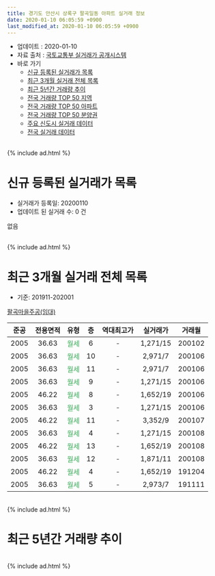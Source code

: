 ```yaml
---
title: 경기도 안산시 상록구 팔곡일동 아파트 실거래 정보
date: 2020-01-10 06:05:59 +0900
last_modified_at: 2020-01-10 06:05:59 +0900
---
```


* 업데이트 : 2020-01-10
* 자료 출처 : [국토교통부 실거래가 공개시스템](http://rt.molit.go.kr)
* 바로 가기
    * [신규 등록된 실거래가 목록](#신규-등록된-실거래가-목록)
    * [최근 3개월 실거래 전체 목록](#최근-3개월-실거래-전체-목록)
    * [최근 5년간 거래량 추이](#최근-5년간-거래량-추이)
    * [전국 거래량 TOP 50 지역](https://inasie.github.io/apt-trade-info/최근-3개월-전국에서-가장-거래가-많이-발생한-지역)
    * [전국 거래량 TOP 50 아파트](https://inasie.github.io/apt-trade-info/최근-3개월-전국에서-가장-거래가-많이-발생한-아파트)
    * [전국 거래량 TOP 50 분양권](https://inasie.github.io/apt-trade-info/최근-3개월-전국에서-가장-거래가-많이-발생한-분양권)
    * [주요 신도시 실거래 데이터](https://inasie.github.io/apt-trade-info/주요-신도시)
    * [전국 실거래 데이터](https://inasie.github.io/apt-trade-info/전국)
<br>
{% include ad.html %}
<br>

# 신규 등록된 실거래가 목록
* 실거래가 등록일: 20200110
* 업데이트 된 실거래 수: 0 건

없음

<br>
{% include ad.html %}
<br>

# 최근 3개월 실거래 전체 목록
* 기준: 201911-202001


[팔곡마을주공(임대)](https://search.naver.com/search.naver?query=%EA%B2%BD%EA%B8%B0%EB%8F%84+%EC%95%88%EC%82%B0%EC%8B%9C+%EC%83%81%EB%A1%9D%EA%B5%AC+%ED%8C%94%EA%B3%A1%EC%9D%BC%EB%8F%99+%ED%8C%94%EA%B3%A1%EB%A7%88%EC%9D%84%EC%A3%BC%EA%B3%B5%28%EC%9E%84%EB%8C%80%29)

|준공|전용면적|유형|층|역대최고가|실거래가|거래월|
|:---:|:---:|:---:|:---:|:---:|:---:|:---:|
|2005|36.63|<span style="color:#34a853">월세</span>|6|<span style="color:#444444">-</span>|1,271/15|200102|
|2005|36.63|<span style="color:#34a853">월세</span>|10|<span style="color:#444444">-</span>|2,971/7|200106|
|2005|36.63|<span style="color:#34a853">월세</span>|11|<span style="color:#444444">-</span>|2,971/7|200106|
|2005|36.63|<span style="color:#34a853">월세</span>|9|<span style="color:#444444">-</span>|1,271/15|200106|
|2005|46.22|<span style="color:#34a853">월세</span>|8|<span style="color:#444444">-</span>|1,652/19|200106|
|2005|36.63|<span style="color:#34a853">월세</span>|3|<span style="color:#444444">-</span>|1,271/15|200106|
|2005|46.22|<span style="color:#34a853">월세</span>|11|<span style="color:#444444">-</span>|3,352/9|200107|
|2005|36.63|<span style="color:#34a853">월세</span>|4|<span style="color:#444444">-</span>|1,271/15|200108|
|2005|46.22|<span style="color:#34a853">월세</span>|13|<span style="color:#444444">-</span>|1,652/19|200108|
|2005|36.63|<span style="color:#34a853">월세</span>|12|<span style="color:#444444">-</span>|1,871/11|200108|
|2005|46.22|<span style="color:#34a853">월세</span>|4|<span style="color:#444444">-</span>|1,652/19|191204|
|2005|36.63|<span style="color:#34a853">월세</span>|5|<span style="color:#444444">-</span>|2,973/7|191111|


<br>
{% include ad.html %}
<br>

# 최근 5년간 거래량 추이


<div style="width:100%;">
    <canvas id="deal_progress" height="200"></canvas>
</div>

<script>
new Chart(document.getElementById("deal_progress"), {
    type: 'line',
    data: {
        labels: ['201501','201502','201503','201504','201505','201506','201507','201508','201509','201510','201511','201512','201601','201602','201603','201604','201605','201606','201607','201608','201609','201610','201611','201612','201701','201702','201703','201704','201705','201706','201707','201708','201709','201710','201711','201712','201801','201802','201803','201804','201805','201806','201807','201808','201809','201810','201811','201812','201901','201902','201903','201904','201905','201906','201907','201908','201909','201910','201911','201912','202001'],
        datasets: [{
            label: '매매',
            pointRadius: 1,
            data: [0, 0, 0, 0, 0, 0, 0, 0, 0, 0, 0, 0, 0, 0, 0, 0, 0, 0, 0, 0, 0, 0, 0, 0, 0, 0, 0, 0, 0, 0, 0, 0, 0, 0, 0, 0, 0, 0, 0, 0, 0, 0, 0, 0, 0, 0, 0, 0, 0, 0, 0, 0, 0, 0, 0, 0, 0, 0, 0, 0, 0],
            borderColor: "rgba(255, 201, 14, 1)",
            backgroundColor: "rgba(255, 201, 14, 0.5)",
            fill: false,
            lineTension: 0
        },{
            label: '전월세',
            pointRadius: 1,
            data: [0, 1, 1, 0, 0, 0, 5, 2, 1, 2, 0, 0, 16, 1, 0, 1, 3, 0, 0, 1, 0, 0, 0, 0, 0, 0, 0, 0, 0, 0, 0, 4, 0, 1, 1, 0, 2, 2, 0, 0, 1, 0, 4, 1, 0, 3, 1, 0, 0, 1, 0, 1, 1, 1, 0, 2, 1, 1, 1, 1, 10],
            borderColor: "rgba(0, 141, 185, 1)",
            backgroundColor: "rgba(0, 141, 185, 0.5)",
            fill: false,
            lineTension: 0
        }
        ]
    },
    options: {
        responsive: true,
        title: {
            display: false
        },
        tooltips: {
            mode: 'index',
            intersect: false
        },
        hover: {
            mode: 'nearest',
            intersect: true
        },
        scales: {
            xAxes: [{
                display: true,
                scaleLabel: {
                    display: true,
                    labelString: '년/월'
                }
            }],
            yAxes: [{
                display: true,
                ticks: {
                    suggestedMin: 0,
                },
                scaleLabel: {
                    display: true,
                    labelString: '실거래 수'
                }
            }]
        }
    }
});

</script>


<br>
{% include ad.html %}
<br>

